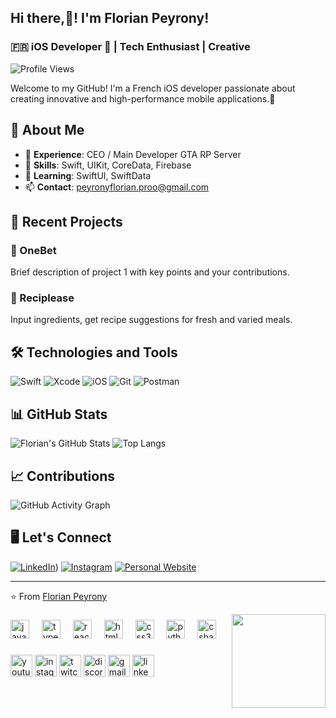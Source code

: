 <h2 align="left">Hi there,👋! I'm Florian Peyrony!</h2>

### 🇫🇷 iOS Developer  | Tech Enthusiast | Creative

![Profile Views](https://komarev.com/ghpvc/?username=flopdevs&style=flat-square&color=blue) 

Welcome to my GitHub! I'm a French iOS developer passionate about creating innovative and high-performance mobile applications.📱

## 🌟 About Me

- 💼 **Experience**: CEO / Main Developer GTA RP Server
- 🚀 **Skills**: Swift, UIKit, CoreData, Firebase
- 🌱 **Learning**: SwiftUI, SwiftData
- 📫 **Contact**: peyronyflorian.proo@gmail.com

## 🚀 Recent Projects

### 📱 OneBet
Brief description of project 1 with key points and your contributions.

### 📱 Reciplease
Input ingredients, get recipe suggestions for fresh and varied meals.

## 🛠️ Technologies and Tools

![Swift](https://img.shields.io/badge/Swift-FA7343?style=for-the-badge&logo=swift&logoColor=white)
![Xcode](https://img.shields.io/badge/Xcode-1575F9?style=for-the-badge&logo=xcode&logoColor=white)
![iOS](https://img.shields.io/badge/iOS-000000?style=for-the-badge&logo=ios&logoColor=white)
![Git](https://img.shields.io/badge/Git-F05032?style=for-the-badge&logo=git&logoColor=white)
![Postman](https://img.shields.io/badge/Postman-FF6C37?style=for-the-badge&logo=postman&logoColor=white)

## 📊 GitHub Stats

![Florian's GitHub Stats](https://github-readme-stats.vercel.app/api?username=flopdev&show_icons=true&theme=radical)
![Top Langs](https://github-readme-stats.vercel.app/api/top-langs/?username=flopdev&layout=compact&theme=radical)

## 📈 Contributions

![GitHub Activity Graph](https://activity-graph.herokuapp.com/graph?username=flopdev&theme=redical)


## 🖥️ Let's Connect

[![LinkedIn](https://img.shields.io/badge/LinkedIn-0077B5?style=for-the-badge&logo=linkedin&logoColor=white)](https://www.linkedin.com/in/florian-peyrony-0ba181147/))
[![Instagram](https://img.shields.io/badge/Instagram-E4405F?style=for-the-badge&logo=instagram&logoColor=white)](https://www.instagram.com/flopdevios/)
[![Personal Website](https://img.shields.io/badge/Website-000000?style=for-the-badge&logo=About.me&logoColor=white)](https://flopdev.wordpress.com)

---

⭐️ From [Florian Peyrony](https://github.com/flopdev)




<img align="right" height="150" src="https://i.imgflip.com/65efzo.gif"  />

###

<div align="left">
  <img src="https://cdn.jsdelivr.net/gh/devicons/devicon/icons/javascript/javascript-original.svg" height="30" alt="javascript logo"  />
  <img width="12" />
  <img src="https://cdn.jsdelivr.net/gh/devicons/devicon/icons/typescript/typescript-original.svg" height="30" alt="typescript logo"  />
  <img width="12" />
  <img src="https://cdn.jsdelivr.net/gh/devicons/devicon/icons/react/react-original.svg" height="30" alt="react logo"  />
  <img width="12" />
  <img src="https://cdn.jsdelivr.net/gh/devicons/devicon/icons/html5/html5-original.svg" height="30" alt="html5 logo"  />
  <img width="12" />
  <img src="https://cdn.jsdelivr.net/gh/devicons/devicon/icons/css3/css3-original.svg" height="30" alt="css3 logo"  />
  <img width="12" />
  <img src="https://cdn.jsdelivr.net/gh/devicons/devicon/icons/python/python-original.svg" height="30" alt="python logo"  />
  <img width="12" />
  <img src="https://cdn.jsdelivr.net/gh/devicons/devicon/icons/csharp/csharp-original.svg" height="30" alt="csharp logo"  />
</div>

###

<div align="left">
  <img src="https://img.shields.io/static/v1?message=Youtube&logo=youtube&label=&color=FF0000&logoColor=white&labelColor=&style=for-the-badge" height="35" alt="youtube logo"  />
  <img src="https://img.shields.io/static/v1?message=Instagram&logo=instagram&label=&color=E4405F&logoColor=white&labelColor=&style=for-the-badge" height="35" alt="instagram logo"  />
  <img src="https://img.shields.io/static/v1?message=Twitch&logo=twitch&label=&color=9146FF&logoColor=white&labelColor=&style=for-the-badge" height="35" alt="twitch logo"  />
  <img src="https://img.shields.io/static/v1?message=Discord&logo=discord&label=&color=7289DA&logoColor=white&labelColor=&style=for-the-badge" height="35" alt="discord logo"  />
  <img src="https://img.shields.io/static/v1?message=Gmail&logo=gmail&label=&color=D14836&logoColor=white&labelColor=&style=for-the-badge" height="35" alt="gmail logo"  />
  <img src="https://img.shields.io/static/v1?message=LinkedIn&logo=linkedin&label=&color=0077B5&logoColor=white&labelColor=&style=for-the-badge" height="35" alt="linkedin logo"  />
</div>
